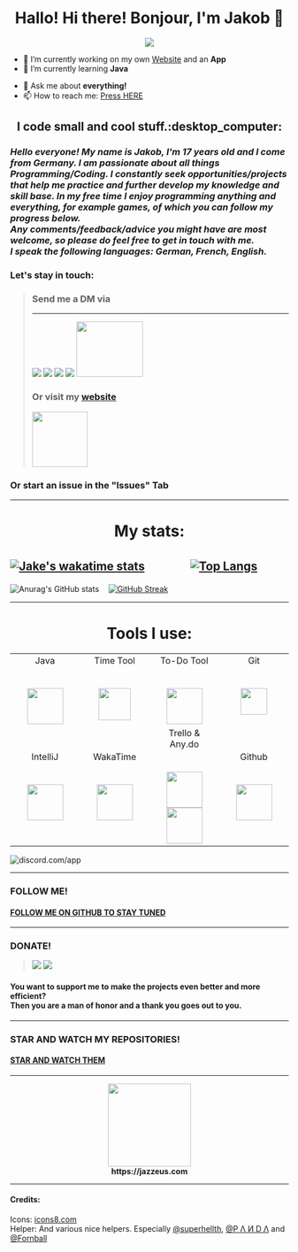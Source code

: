 <h1 align="center">Hallo! Hi there! Bonjour, I'm Jakob 👋</h1>


<!--
**JakeGame3/jakegame3** is a ✨ _special_ ✨ repository because its `README.md` (this file) appears on your GitHub profile.-->
<p align="center">
<img src="https://user-images.githubusercontent.com/71566988/158070792-dc27df79-c28f-4128-8825-88079dd27e93.gif" />
</p>

- 🔭 I’m currently working on my own [Website](https://github.com/Jazzeus/jazzeus.com-Bridge-Website) and an **App**
- 🌱 I’m currently learning **Java**
<!-- 👯 I’m looking to collaborate on ...
- 🤔 I’m looking for help with ...-->
- 💬 Ask me about **everything!**
- 📫 How to reach me: [Press HERE](https://github.com/Jazzeus/Jazzeus/blob/main/README.md#send-me-a-dm-via-)
<!-- 😄 Pronouns: ...
- ⚡ Fun fact: ...
-->
<h2 align="center">I code small and cool stuff.:desktop_computer:</h2>


### *Hello everyone! My name is Jakob, I'm 17 years old and I come from Germany. I am passionate about all things Programming/Coding. I constantly seek opportunities/projects that help me practice and further develop my knowledge and skill base. In my free time I enjoy programming anything and everything, for example games, of which you can follow my progress below.<br> Any comments/feedback/advice you might have are most welcome, so please do feel free to get in touch with me. <br>I speak the following languages: German, French, English.*

### Let's stay in touch: <br>

> ### **Send me a DM via** <br>
> ****
>[<img src="https://user-images.githubusercontent.com/71566988/159006960-db3cfc48-0b7b-44fe-b98c-04b656e192a1.png" target="_blank"/>](https://discordapp.com/users/601715164835741696 "Send me a MESSAGE via Discord: Jazzeus#9930")
>[<img src="https://user-images.githubusercontent.com/71566988/159008658-c15f4f61-babd-4bc4-851c-316e49e73cb7.png"/>](https://www.reddit.com/user/JakeGame3 "Send me a MESSAGE via Reddit: JakeGame3") 
>[<img src="https://user-images.githubusercontent.com/71566988/159008936-a2251d5f-e8e1-4171-b4f5-2a3b2d039749.png"/>](https://twitter.com/_Jazzeus_ "Send me a MESSAGE via Twitter: _Jazzeus_")
>[<img src="https://user-images.githubusercontent.com/71566988/159014025-c3f72eeb-ec16-4400-99ef-454e7e089f86.png"/>](https://t.me/jaz_zeus "Send me a MESSAGE via Telegram")
>[<img src="https://user-images.githubusercontent.com/71566988/159009434-a0d51c56-e4c7-429f-b094-7bc49a0ad473.png" width="120" height="100"/>](https://dev.to/jazzeus "Send me a MESSAGE via DEV: jazzeus")<br>
> ### **Or visit my [website](https://jazzeus.com)**
> [<img src="https://media.giphy.com/media/ZgTR3UQ9XAWDvqy9jv/giphy.gif" width="100" height="100"/>](https://jazzeus.com "VIEW MY WEBSITE!")
### Or start an issue in the "Issues" Tab
****
<h1 align="center">My stats:</h1>

[![Jake's wakatime stats](https://github-readme-stats.vercel.app/api/wakatime?username=Jazzeus&theme=algolia)](https://github.com/anuraghazra/github-readme-stats) ㅤㅤㅤㅤ[![Top Langs](https://github-readme-stats.vercel.app/api/top-langs/?username=Jazzeus&theme=algolia&layout=compact)](https://github.com/anuraghazra/github-readme-stats) 
----
![Anurag's GitHub stats](https://github-readme-stats.vercel.app/api?username=Jazzeus&theme=algolia&show_icons=true) ㅤ[![GitHub Streak](http://github-readme-streak-stats.herokuapp.com?user=Jazzeus&theme=algolia&date_format=j%20M%5B%20Y%5D&currStreakLabel=DD2727)](https://git.io/streak-stats)
****
<h1 align="center">Tools I use:</h1>
<table>
          <tr valign="top">
            <td width="25%" align="center">
              <span>Java</span><br><br><br>
              <img height="65px" src="https://cdn.svgporn.com/logos/java.svg">
            </td> 
              <td width="25%" align="center">
                <span>Time Tool</span><br><br><br>
                <img height="58px" src="https://user-images.githubusercontent.com/71566988/115965015-6f077780-a527-11eb-8851-a6ef9292bf57.png">
              </td>  
              <td width="25%" align="center">
                <span>To-Do Tool</span><br><br><br>
                <img height="65px" src="https://user-images.githubusercontent.com/71566988/115965223-68c5cb00-a528-11eb-9415-8d09aafd293e.png">
              </td> 
              <td width="25%" align="center">
                <span>Git</span><br><br><br>
                <img height="48px" src="https://cdn.svgporn.com/logos/git.svg">
              </td>
          <tr valign="mid">
          <td width="25%" align="center">
            <span>IntelliJ</span><br><br><br>
            <a href="https://www.jetbrains.com/idea/" target="_blank"><img height="65px" src="https://cdn.svgporn.com/logos/intellij-idea.svg"></a>
          </td> 
          <td width="25%" align="center">
            <span>WakaTime</span><br><br><br>
            <a href="https://wakatime.com/" target="_blank"><img height="65px" src="https://cdn.svgporn.com/logos/wakatime.svg"></a>
          </td> 
          <td width="25%" align="center">
            <span>Trello & Any.do</span><br><br><br>
            <a href="https://trello.com/" target="_blank"><img height="65px" src="https://cdn.svgporn.com/logos/trello.svg"></a>
            <a href="https://www.any.do/" target="_blank"><img height="65px" src="https://pbs.twimg.com/profile_images/1175878725898002432/RJlIQU1d_400x400.jpg"></a>
          </td>
          <td width="25%" align="center">
            <span>Github</span><br><br><br>
            <img height="65px" src="https://user-images.githubusercontent.com/71566988/115964832-97db3d00-a526-11eb-99d5-886ae12fe0ee.png">
          </td> 
      </table> 
      
![discord.com/app](https://discord.c99.nl/widget/theme-2/601715164835741696.png)

****
### FOLLOW ME!
#### [FOLLOW ME ON GITHUB TO STAY TUNED](https://github.comJazzeus "Follow")
****
### DONATE!
>[<img src="https://user-images.githubusercontent.com/71566988/159988183-26f6d7f7-3630-4111-86ec-da899799108a.png"/>](https://paypal.me/conceptblitz "Donate with PayPal")
>[<img src="https://user-images.githubusercontent.com/71566988/159988193-be580531-7f66-4d15-88d8-28fdffb105e9.png"/>](https://www.buymeacoffee.com/jazzeus "Donate with BuyMeACoffee")
#### You want to support me to make the projects even better and more efficient? <br> Then you are a man of honor and a thank you goes out to you.
****
### STAR AND WATCH MY REPOSITORIES!
#### [STAR AND WATCH THEM](https://github.com/Jazzeus?tab=repositories " Star and Watch")
****
<p align="center">
  <a href="https://jazzeus.com" target="_blank"><img width="150" height="150" src="https://media.giphy.com/media/ZgTR3UQ9XAWDvqy9jv/giphy.gif"></a><br>
  <b>https://jazzeus.com</b>
</p>

***
#### Credits:
Icons: [icons8.com](https://icons8.com) <br>
Helper: And various nice helpers. Especially [@superhellth](https://github.com/superhellth), [@P Λ И D Λ](https://github.com/byPandaDev) and [@Fornball](https://github.com/Fornball)
